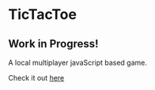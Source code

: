 # TicTacToe

## Work in Progress!

A local multiplayer javaScript based game.

Check it out [here](https://1aimaneqbal.github.io/tictactoe/)
